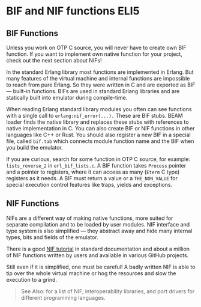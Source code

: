 # BIF and NIF functions ELI5

## BIF Functions

Unless you work on OTP C source, you will never have to create own BIF function. If you want to implement own native
function for your project, check out the next section about NIFs!

In the standard Erlang library most functions are implemented in Erlang. But many features of the virtual machine and
internal functions are impossible to reach from pure Erlang. So they were written in C and are exported as BIF —
built-in functions. BIFs are used in standard Erlang libraries and are statically built into emulator during
compile-time.

When reading Erlang standard library modules you often can see functions with a single call to `erlang:nif_error(...).`
These are BIF stubs. BEAM loader finds the native library and replaces these stubs with references to native
implementation in C. You can also create BIF or NIF functions in other languages like C++ or Rust. You should also
register a new BIF in a special file, called `bif.tab` which connects module:function name and the BIF when you build
the emulator.

If you are curious, search for some function in OTP C source, for example: `lists_reverse_2` in `erl_bif_lists.c`. A BIF
function takes `Process` pointer and a pointer to registers, where it can access as
many [](BEAM-Definitions.md#term) (`Eterm` C type) registers as it needs. A BIF must return a [](BEAM-Definitions.md#term)
value or a `THE_NON_VALUE` for special execution control features like traps, yields and exceptions.

## NIF Functions

NIFs are a different way of making native functions, more suited for separate compilation and to be loaded by user
modules. NIF interface and type system is also simplified — they abstract away and hide many internal types, bits and
fields of the emulator.

There is a good [NIF tutorial](http://erlang.org/doc/tutorial/nif.html) in standard documentation and about a million of
NIF functions written by users and available in various GitHub projects.

Still even if it is simplified, one must be careful! A badly written NIF is able to tip over the whole virtual machine
or hog the resources and slow the execution to a grind.

> See Also: [](Interfacing-with-the-Outer-World.md) for a list of NIF, interoperability libraries, and port drivers for
> different programming languages.
